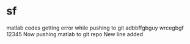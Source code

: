# sf
matlab codes
getting error while pushing to git
adbbffgbguy
wrcegbgf
12345
Now pushing matlab to git repo
New line added